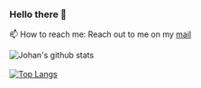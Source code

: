 <!--
**johanjoseph02/johanjoseph02** is a ✨ _special_ ✨ repository because its `README.md` (this file) appears on your GitHub profile.

Here are some ideas to get you started:

- 🔭 I’m currently working on ...
- 🌱 I’m currently learning ...
- 👯 I’m looking to collaborate on ...
- 🤔 I’m looking for help with ...
- 💬 Ask me about ...
- 📫 How to reach me: ...
- 😄 Pronouns: ...
- ⚡ Fun fact: ...
-->

### Hello there 👋

<!--Here are some ideas to get you started: -->
📫 How to reach me: Reach out to me on my [mail](johanmathewjoseph@gmail.com)

![Johan's github stats](https://github-readme-stats.vercel.app/api?username=johanjoseph02&show_icons=true&theme=algolia&count_private=true&hide=contribs)<br/><br/>
[![Top Langs](https://github-readme-stats.vercel.app/api/top-langs/?username=johanjoseph02&layout=compact)](https://github.com/johanjoseph02/github-readme-stats)
